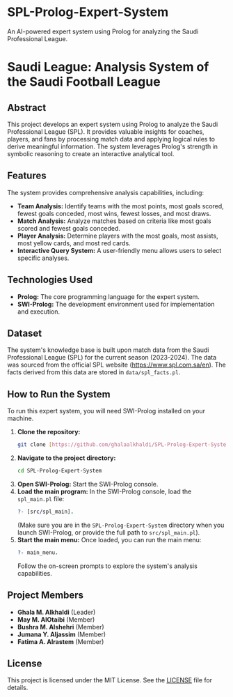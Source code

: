 # SPL-Prolog-Expert-System
An AI-powered expert system using Prolog for analyzing the Saudi Professional League.

# Saudi League: Analysis System of the Saudi Football League

## Abstract

This project develops an expert system using Prolog to analyze the Saudi Professional League (SPL). It provides valuable insights for coaches, players, and fans by processing match data and applying logical rules to derive meaningful information. The system leverages Prolog's strength in symbolic reasoning to create an interactive analytical tool.

## Features

The system provides comprehensive analysis capabilities, including:

* **Team Analysis:** Identify teams with the most points, most goals scored, fewest goals conceded, most wins, fewest losses, and most draws.
* **Match Analysis:** Analyze matches based on criteria like most goals scored and fewest goals conceded.
* **Player Analysis:** Determine players with the most goals, most assists, most yellow cards, and most red cards.
* **Interactive Query System:** A user-friendly menu allows users to select specific analyses.

## Technologies Used

* **Prolog:** The core programming language for the expert system.
* **SWI-Prolog:** The development environment used for implementation and execution.

## Dataset

The system's knowledge base is built upon match data from the Saudi Professional League (SPL) for the current season (2023-2024). The data was sourced from the official SPL website (https://www.spl.com.sa/en). The facts derived from this data are stored in `data/spl_facts.pl`.

## How to Run the System

To run this expert system, you will need SWI-Prolog installed on your machine.

1.  **Clone the repository:**
    ```bash
    git clone [https://github.com/ghalaalkhaldi/SPL-Prolog-Expert-System.git](https://github.com/ghalaalkhaldi/SPL-Prolog-Expert-System.git)
    ```
2.  **Navigate to the project directory:**
    ```bash
    cd SPL-Prolog-Expert-System
    ```
3.  **Open SWI-Prolog:** Start the SWI-Prolog console.
4.  **Load the main program:** In the SWI-Prolog console, load the `spl_main.pl` file:
    ```prolog
    ?- [src/spl_main].
    ```
    (Make sure you are in the `SPL-Prolog-Expert-System` directory when you launch SWI-Prolog, or provide the full path to `src/spl_main.pl`).
5.  **Start the main menu:** Once loaded, you can run the main menu:
    ```prolog
    ?- main_menu.
    ```
    Follow the on-screen prompts to explore the system's analysis capabilities.

## Project Members

* **Ghala M. Alkhaldi** (Leader) 
* **May M. AlOtaibi** (Member) 
* **Bushra M. Alshehri** (Member) 
* **Jumana Y. Aljassim** (Member) 
* **Fatima A. Alrastem** (Member) 

## License

This project is licensed under the MIT License. See the [LICENSE](LICENSE) file for details.
